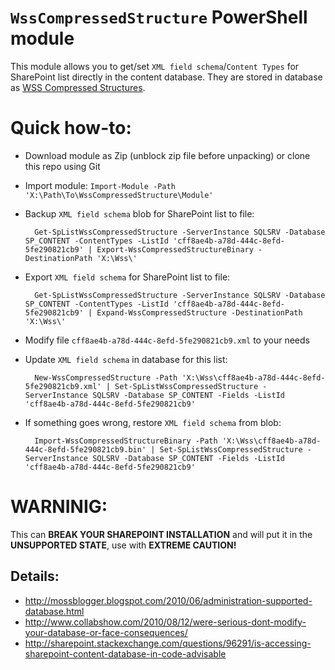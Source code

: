 # `WssCompressedStructure` PowerShell module

This module allows you to get/set `XML field schema`/`Content Types` for SharePoint list directly in the content database. They are stored in database as [WSS Compressed Structures](https://msdn.microsoft.com/en-us/library/hh661051.aspx).

# Quick how-to:

* Download module as Zip (unblock zip file before unpacking) or clone this repo using Git
* Import module: `Import-Module -Path 'X:\Path\To\WssCompressedStructure\Module'`
* Backup `XML field schema` blob for SharePoint list to file: 

        Get-SpListWssCompressedStructure -ServerInstance SQLSRV -Database SP_CONTENT -ContentTypes -ListId 'cff8ae4b-a78d-444c-8efd-5fe290821cb9' | Export-WssCompressedStructureBinary -DestinationPath 'X:\Wss\'

* Export `XML field schema` for SharePoint list to file: 

        Get-SpListWssCompressedStructure -ServerInstance SQLSRV -Database SP_CONTENT -ContentTypes -ListId 'cff8ae4b-a78d-444c-8efd-5fe290821cb9' | Expand-WssCompressedStructure -DestinationPath 'X:\Wss\'

* Modify file `cff8ae4b-a78d-444c-8efd-5fe290821cb9.xml` to your needs
* Update `XML field schema` in database for this list:

        New-WssCompressedStructure -Path 'X:\Wss\cff8ae4b-a78d-444c-8efd-5fe290821cb9.xml' | Set-SpListWssCompressedStructure -ServerInstance SQLSRV -Database SP_CONTENT -Fields -ListId 'cff8ae4b-a78d-444c-8efd-5fe290821cb9'

* If something goes wrong, restore `XML field schema` from blob:

        Import-WssCompressedStructureBinary -Path 'X:\Wss\cff8ae4b-a78d-444c-8efd-5fe290821cb9.bin' | Set-SpListWssCompressedStructure -ServerInstance SQLSRV -Database SP_CONTENT -Fields -ListId 'cff8ae4b-a78d-444c-8efd-5fe290821cb9'

# WARNINIG:
 
This can **BREAK YOUR SHAREPOINT INSTALLATION** and will put it in the **UNSUPPORTED STATE**, use with **EXTREME CAUTION!**

## Details:

* http://mossblogger.blogspot.com/2010/06/administration-supported-database.html
* http://www.collabshow.com/2010/08/12/were-serious-dont-modify-your-database-or-face-consequences/
* http://sharepoint.stackexchange.com/questions/96291/is-accessing-sharepoint-content-database-in-code-advisable
